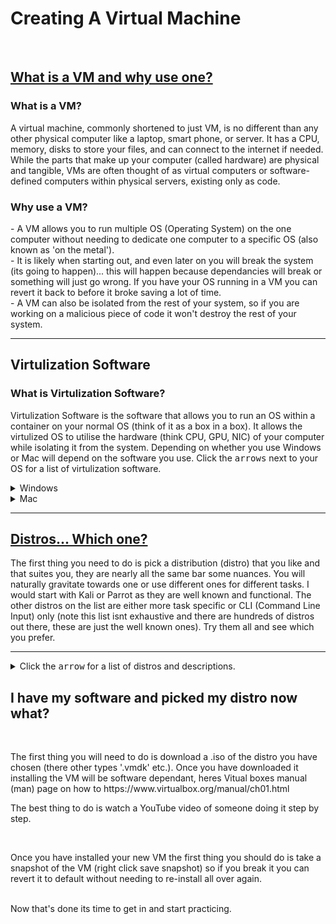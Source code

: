 <H1>Creating A Virtual Machine</H1>
<br>
<H2><b><u>What is a VM and why use one?</u></b></H2>

<p>
<H3>What is a VM?</H3>
A virtual machine, commonly shortened to just VM, is no different than any other physical computer like a laptop, smart phone, or server. It has a CPU, memory, disks to store your files, and can connect to the internet if needed. While the parts that make up your computer (called hardware) are physical and tangible, VMs are often thought of as virtual computers or software-defined computers within physical servers, existing only as code.
</p>

<p>
<H3>Why use a VM?</H3>
- A VM allows you to run multiple OS (Operating System) on the one computer without needing to dedicate one computer to a specific OS (also known as 'on the metal').
<br>
- It is likely when starting out, and even later on you will break the system (its going to happen)... this will happen because dependancies will break or something will just go wrong. If you have your OS running in a VM you can revert it back to before it broke saving a lot of time.
<br>
- A VM can also be isolated from the rest of your system, so if you are working on a malicious piece of code it won't destroy the rest of your system.
</p>
<hr>

<H2>Virtulization Software</H2>
<p>
  <H3>What is Virtulization Software?</H3>
  Virtulization Software is the software that allows you to run an OS within a container on your normal OS (think of it as a box in a box). It allows the virtulized OS to utilise the hardware (think CPU, GPU, NIC) of your computer while isolating it from the system. Depending on whether you use Windows or Mac will depend on the software you use. Click the <kbd>arrows</kbd> next to your OS for a list of virtulization software.
</p>
<p>
  <details>
    <summary>Windows</summary>
			<H4>Virtual Box</H4>
				Oracle VM VirtualBox is a cross-platform virtualization application. What does that mean? For one thing, it installs on your existing Intel or AMD-based computers, whether they are running Windows, Mac OS X, Linux, or Oracle Solaris operating systems (OSes). Secondly, it extends the capabilities of your existing computer so that it can run multiple OSes, inside multiple virtual machines, at the same time. As an example, you can run Windows and Linux on your Mac, run Windows Server 2016 on your Linux server, run Linux on your Windows PC, and so on, all alongside your existing applications. You can install and run as many virtual machines as you like. The only practical limits are disk space and memory. 
		<br>
		https://www.virtualbox.org/wiki/VirtualBox
<div align="center">
<img src="https://github.com/Shadow-Admins/Cyber_Club/blob/main/Creating_A_Virtual_Machine/images/virtualbox.png" width="600"><br>
</div>
			<H4>VMware Workstation Player</H4>
					VMware Workstation Player allows you to run a second, isolated operating system on a single PC.
		<br>
		https://www.vmware.com/au/products/workstation-player.html
<div align="center">
<img src="https://github.com/Shadow-Admins/Cyber_Club/blob/main/Creating_A_Virtual_Machine/images/vmwareworkstationplayer.png" width="600"><br>
</div>
  </details>

  <details>
    <summary>Mac</summary>
			<H4>Virtual Box</H4>
				Oracle VM VirtualBox is a cross-platform virtualization application. What does that mean? For one thing, it installs on your existing Intel or AMD-based computers, whether they are running Windows, Mac OS X, Linux, or Oracle Solaris operating systems (OSes). Secondly, it extends the capabilities of your existing computer so that it can run multiple OSes, inside multiple virtual machines, at the same time. As an example, you can run Windows and Linux on your Mac, run Windows Server 2016 on your Linux server, run Linux on your Windows PC, and so on, all alongside your existing applications. You can install and run as many virtual machines as you like. The only practical limits are disk space and memory. 
		<br>
		https://www.virtualbox.org/wiki/VirtualBox
<div align="center">
<img src="https://github.com/Shadow-Admins/Cyber_Club/blob/main/Creating_A_Virtual_Machine/images/virtualbox.png" width="600"><br>
</div>
			<H4>VMware Fusion</H4>
				VMware Fusion Pro and VMware Fusion Player Desktop Hypervisors give Mac users the power to run Windows on Mac along with hundreds of other operating systems, containers or Kubernetes clusters, side by side with Mac applications, without rebooting.
		<br>
		https://www.vmware.com/au/products/fusion.html
<div align="center">
<img src="https://github.com/Shadow-Admins/Cyber_Club/blob/main/Creating_A_Virtual_Machine/images/vmwarefusion.png" width="600"><br>
</div>
  </details>
</p>
<hr>

<H2><b><u>Distros... Which one?</u></b></H2>
<p>
The first thing you need to do is pick a distribution (distro) that you like and that suites you, they are nearly all the same bar some nuances. You will naturally gravitate towards one or use different ones for different tasks. I would start with Kali or Parrot as they are well known and functional. The other distros on the list are either more task specific or CLI (Command Line Input) only (note this list isnt exhaustive and there are hundreds of distros out there, these are just the well known ones). Try them all and see which you prefer.
</p>
<hr>

<details>
  <summary>Click the <kbd>arrow</kbd> for a list of distros and descriptions.</summary>

<H3>Kali</H3>
         
Kali Linux is an open-source, Debian-based Linux distribution geared towards various information security tasks, such as Penetration Testing, Security Research, Computer Forensics and Reverse Engineering.
<br>
https://www.kali.org/
<br>
<div align="center">
<img src="https://github.com/Shadow-Admins/Cyber_Club/blob/main/Creating_A_Virtual_Machine/images/kali.png" width="600"><br>
</div>
<hr>

<H3>Parrot</H3>
Parrot OS, the flagship product of Parrot Security is a GNU/Linux distribution based on Debian and designed with Security and Privacy in mind. It includes a full portable laboratory for all kinds of cyber security operations, from pentesting to digital forensics and reverse engineering, but it also includes everything needed to develop your own software or keep your data secure.
<br>
https://www.parrotsec.org/
<br>
<div align="center">
<img src="https://github.com/Shadow-Admins/Cyber_Club/blob/main/Creating_A_Virtual_Machine/images/Parrot.jpg" width="600"><br>
</div>
<hr>

<H3>Tsurugi</H3>
Tsurugi Linux is a DFIR (Digital Forensics & Incident Response) Linux distro. It comes out of the box with many DFIR tools with the enviroment for them to work in harmony without breaking. It allows forensics on all system file types which you often cant do without difficulty on other distros.
<br>
https://tsurugi-linux.org/index.php
<br>
<div align="center">
<img src="https://github.com/Shadow-Admins/Cyber_Club/blob/main/Creating_A_Virtual_Machine/images/Tsurugi.png" width="600"><br>
</div>
<hr>

<H3>Black Arch</H3>
BlackArch Linux is an Arch Linux-based penetration testing distribution for penetration testers and security researchers. The repository contains 2670 tools. You can install tools individually or in groups.
<br>
https://blackarch.org/
<br>
<div align="center">
<img src="https://github.com/Shadow-Admins/Cyber_Club/blob/main/Creating_A_Virtual_Machine/images/black_arch.png" width="600"><br>
</div>
<hr>

<H3>SIFT</H3>
The SIFT Workstation is a group of free open-source incident response and forensic tools designed to perform detailed digital forensic examinations in a variety of settings. It can match any current incident response and forensic tool suite. SIFT demonstrates that advanced incident response capabilities and deep dive digital forensic techniques to intrusions can be accomplished using cutting-edge open-source tools that are freely available and frequently updated.
<br>
https://digital-forensics.sans.org/community/downloads
<br>
<div align="center">
<img src="https://github.com/Shadow-Admins/Cyber_Club/blob/main/Creating_A_Virtual_Machine/images/sift.png" width="600"><br>
</div>
<hr>

<H3>Make Your Own</H3>
You can start with a barebones distro such as debian, ubuntu or arch and install the tools you require on them as you need them. The above distros are basically done for you with tools already installed.
<hr>

</details>

<H2>I have my software and picked my distro now what?</H2>
<br>
<p>
The first thing you will need to do is download a .iso of the distro you have chosen (there other types '.vmdk' etc.).
Once you have downloaded it installing the VM will be software dependant, heres Vitual boxes manual (man) page on how to https://www.virtualbox.org/manual/ch01.html
</p>
<p>
The best thing to do is watch a YouTube video of someone doing it step by step.
</p>
<br>
<p>
Once you have installed your new VM the first thing you should do is take a snapshot of the VM (right click save snapshot) so if you break it you can revert it to default without needing to re-install all over again.
</p>
<br>
Now that's done its time to get in and start practicing.
